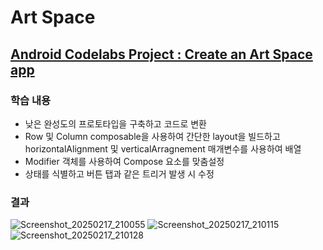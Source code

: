 # Art Space
## [Android Codelabs Project : Create an Art Space app](https://developer.android.com/codelabs/basic-android-kotlin-compose-art-space?continue=https%3A%2F%2Fdeveloper.android.com%2Fcourses%2Fpathways%2Fandroid-basics-compose-unit-2-pathway-3%3Fhl%3Dko%26_gl%3D1*6eeojp*_up*MQ..*_ga*MTkxMzAyOTM0NC4xNzM5NzkwMjI4*_ga_6HH9YJMN9M*MTczOTc5MDIyOC4xLjAuMTczOTc5MDIyOC4wLjAuMTgwNzA3NzU1OQ..%23codelab-https%3A%2F%2Fdeveloper.android.com%2Fcodelabs%2Fbasic-android-kotlin-compose-art-space&_gl=1*1v18reu*_up*MQ..*_ga*MTkxMzAyOTM0NC4xNzM5NzkwMjI4*_ga_6HH9YJMN9M*MTczOTc5MDIyOC4xLjAuMTczOTc5MDcwNi4wLjAuMTgwNzA3NzU1OQ..#0)

### 학습 내용
- 낮은 완성도의 프로토타입을 구축하고 코드로 변환
- Row 및 Column composable을 사용하여 간단한 layout을 빌드하고 horizontalAlignment 및 verticalArragnement 매개변수를 사용하여 배열
- Modifier 객체를 사용하여 Compose 요소를 맞춤설정
- 상태를 식별하고 버튼 탭과 같은 트리거 발생 시 수정

### 결과

![Screenshot_20250217_210055](https://github.com/user-attachments/assets/b0d22b4b-7a10-414c-b4d9-7c0aaa846c86)
![Screenshot_20250217_210115](https://github.com/user-attachments/assets/be01643b-8a59-4cf8-9944-9e4845cfe42e)
![Screenshot_20250217_210128](https://github.com/user-attachments/assets/30179ff4-0bbf-4d1b-9d2f-5297fc334696)

